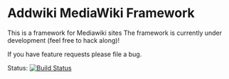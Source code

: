 Addwiki MediaWiki Framework
=======

This is a framework for Mediawiki sites
The framework is currently under development (feel free to hack along)!

If you have feature requests please file a bug.

Status: [![Build Status](https://travis-ci.org/addshore/addwiki.png)](https://travis-ci.org/addshore/addwiki)